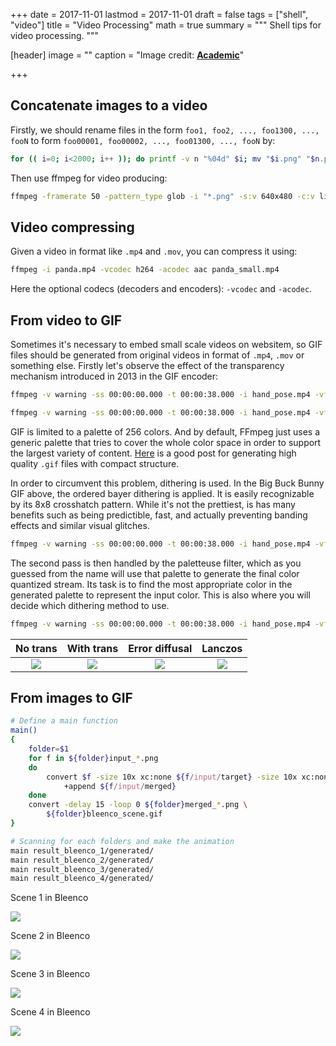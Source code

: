 +++
date = 2017-11-01
lastmod = 2017-11-01
draft = false
tags = ["shell", "video"]
title = "Video Processing"
math = true
summary = """
Shell tips for video processing.
"""

[header]
image = ""
caption = "Image credit: [**Academic**](https://github.com/gcushen/hugo-academic/)"

+++

## Concatenate images to a video

Firstly, we should rename files in the form `foo1, foo2, ..., foo1300, ..., fooN` to form `foo00001, foo00002, ..., foo01300, ..., fooN` by:
```bash
for (( i=0; i<2000; i++ )); do printf -v n "%04d" $i; mv "$i.png" "$n.png"; done;
```

Then use ffmpeg for video producing:
```bash
ffmpeg -framerate 50 -pattern_type glob -i "*.png" -s:v 640x480 -c:v libx264 -profile:v high -crf 20 -pix_fmt yuv420p hand_pose.mp4
```
## Video compressing

Given a video in format like `.mp4` and `.mov`, you can compress it using:
```sh
ffmpeg -i panda.mp4 -vcodec h264 -acodec aac panda_small.mp4
```
Here the optional codecs (decoders and encoders): `-vcodec` and `-acodec`.

## From video to GIF

Sometimes it's necessary to embed small scale videos on websitem, so GIF files should be generated from original videos in format of `.mp4`, `.mov` or something else.
Firstly let's observe the effect of the transparency mechanism introduced in 2013 in the GIF encoder:
```bash
ffmpeg -v warning -ss 00:00:00.000 -t 00:00:38.000 -i hand_pose.mp4 -vf scale=300:-1 -gifflags -transdiff -y bbb-notrans.gif
```
```bash
ffmpeg -v warning -ss 00:00:00.000 -t 00:00:38.000 -i hand_pose.mp4 -vf scale=300:-1 -gifflags +transdiff -y bbb-trans.gif
```

GIF is limited to a palette of 256 colors. And by default, FFmpeg just uses a generic palette that tries to cover the whole color space in order to support the largest variety of content. [Here](http://blog.pkh.me/p/21-high-quality-gif-with-ffmpeg.html) is a good post for generating high quality `.gif` files with compact structure.

In order to circumvent this problem, dithering is used. In the Big Buck Bunny GIF above, the ordered bayer dithering is applied. It is easily recognizable by its 8x8 crosshatch pattern. While it's not the prettiest, is has many benefits such as being predictible, fast, and actually preventing banding effects and similar visual glitches.
```bash
ffmpeg -v warning -ss 00:00:00.000 -t 00:00:38.000 -i hand_pose.mp4 -vf scale=300:-1:sws_dither=ed -y bbb-error-diffusal.gif
```

The second pass is then handled by the paletteuse filter, which as you guessed from the name will use that palette to generate the final color quantized stream. Its task is to find the most appropriate color in the generated palette to represent the input color. This is also where you will decide which dithering method to use.
```bash
ffmpeg -v warning -ss 00:00:00.000 -t 00:00:38.000 -i hand_pose.mp4 -vf scale=300:-1:lanczos -y bbb-lanczos.gif
```

No trans | With trans | Error diffusal | Lanczos 
:---:|:---:|:---:|:---:
![](/img/bbb-notrans.gif) | ![](/img/bbb-trans.gif) | ![](/img/bbb-error-diffusal.gif) | ![](/img/bbb-lanczos.gif)

## From images to GIF

```bash
# Define a main function
main()
{
	folder=$1 
	for f in ${folder}input_*.png 
	do 
		convert $f -size 10x xc:none ${f/input/target} -size 10x xc:none ${f/input/recon} \
			+append ${f/input/merged} 
	done 
	convert -delay 15 -loop 0 ${folder}merged_*.png \
		${folder}bleenco_scene.gif
}
```

```bash
# Scanning for each folders and make the animation
main result_bleenco_1/generated/
main result_bleenco_2/generated/
main result_bleenco_3/generated/
main result_bleenco_4/generated/
```

Scene 1 in Bleenco

![](/img/bleenco_scene_1.gif)

Scene 2 in Bleenco

![](/img/bleenco_scene_2.gif)

Scene 3 in Bleenco

![](/img/bleenco_scene_3.gif)

Scene 4 in Bleenco

![](/img/bleenco_scene_4.gif)

